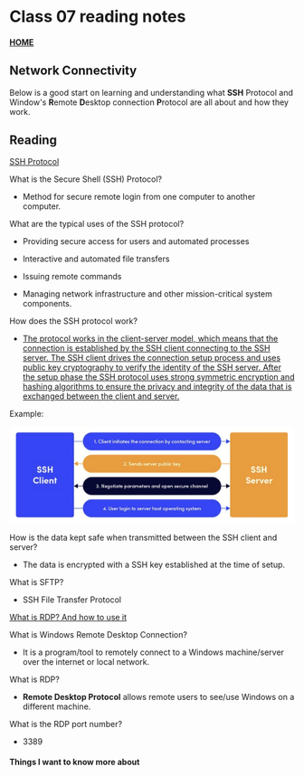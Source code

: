 # Class 07 reading notes

#### [HOME](https://cesarderio.github.io/reading-notes/)

## Network Connectivity

Below is a good start on learning and understanding what **SSH** Protocol and Window's **R**emote **D**esktop connection **P**rotocol are all about and how they work.

## Reading

[SSH Protocol](https://www.ssh.com/ssh/protocol/)

What is the Secure Shell (SSH) Protocol?

* Method for secure remote login from one computer to another computer.

What are the typical uses of the SSH protocol?

* Providing secure access for users and automated processes

* Interactive and automated file transfers

* Issuing remote commands

* Managing network infrastructure and other mission-critical system components.

How does the SSH protocol work?

* [The protocol works in the client-server model, which means that the connection is established by the SSH client connecting to the SSH server. The SSH client drives the connection setup process and uses public key cryptography to verify the identity of the SSH server. After the setup phase the SSH protocol uses strong symmetric encryption and hashing algorithms to ensure the privacy and integrity of the data that is exchanged between the client and server.](https://www.ssh.com/academy/ssh/protocol#:~:text=The%20protocol%20works,client%20and%20server.)

Example:

![SSH Example](../img/SSHexample.png)

How is the data kept safe when transmitted between the SSH client and server?

* The data is encrypted with a SSH key established at the time of setup.

What is SFTP?

* SSH File Transfer Protocol

[What is RDP? And how to use it](https://www.comparitech.com/net-admin/what-is-rdp/)

What is Windows Remote Desktop Connection?

* It is a program/tool to remotely connect to a Windows machine/server over the internet or local network.

What is RDP?

* **Remote Desktop Protocol** allows remote users to see/use Windows on a different machine.

What is the RDP port number?

* 3389

#### Things I want to know more about
